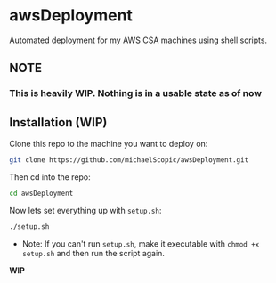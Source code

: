 # awsDeployment

Automated deployment for my AWS CSA machines using shell scripts.

## NOTE

### This is **heavily** WIP. Nothing is in a usable state as of now

## Installation (WIP)

Clone this repo to the machine you want to deploy on:

```sh
git clone https://github.com/michaelScopic/awsDeployment.git
```

Then cd into the repo:

```sh
cd awsDeployment
```

Now lets set everything up with `setup.sh`:

```sh
./setup.sh
```

* Note: If you can't run `setup.sh`, make it executable with `chmod +x setup.sh` and then run the script again.

**WIP**
